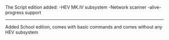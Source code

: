 The Script edition added:
-HEV MK.IV subsystem
-Network scanner
-alive-progress support

---------------------------------

Added School edition, comes with basic commands and comes without any HEV subsystem
